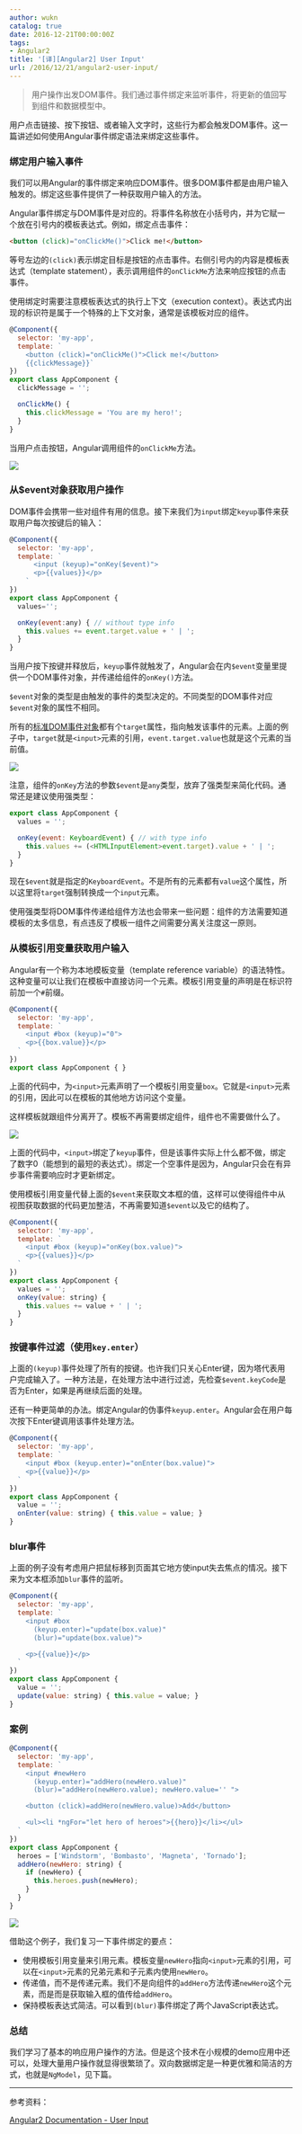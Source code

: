 ```yaml
---
author: wukn
catalog: true
date: 2016-12-21T00:00:00Z
tags:
- Angular2
title: '[译][Angular2] User Input'
url: /2016/12/21/angular2-user-input/
---
```


> 用户操作出发DOM事件。我们通过事件绑定来监听事件，将更新的值回写到组件和数据模型中。

<!--more-->

用户点击链接、按下按钮、或者输入文字时，这些行为都会触发DOM事件。这一篇讲述如何使用Angular事件绑定语法来绑定这些事件。

### 绑定用户输入事件

我们可以用Angular的事件绑定来响应DOM事件。很多DOM事件都是由用户输入触发的。绑定这些事件提供了一种获取用户输入的方法。

Angular事件绑定与DOM事件是对应的。将事件名称放在小括号内，并为它赋一个放在引号内的模板表达式。例如，绑定点击事件：

```html
<button (click)="onClickMe()">Click me!</button>
```

等号左边的`(click)`表示绑定目标是按钮的点击事件。右侧引号内的内容是模板表达式（template statement），表示调用组件的`onClickMe`方法来响应按钮的点击事件。

使用绑定时需要注意模板表达式的执行上下文（execution context）。表达式内出现的标识符是属于一个特殊的上下文对象，通常是该模板对应的组件。

```js
@Component({
  selector: 'my-app',
  template: `
    <button (click)="onClickMe()">Click me!</button>
    {{clickMessage}}`
})
export class AppComponent {
  clickMessage = '';

  onClickMe() {
    this.clickMessage = 'You are my hero!';
  }
}
```

当用户点击按钮，Angular调用组件的`onClickMe`方法。

![](/img/post/angular2/user-input/click-event.png)

### 从$event对象获取用户操作

DOM事件会携带一些对组件有用的信息。接下来我们为`input`绑定`keyup`事件来获取用户每次按键后的输入：

```js
@Component({
  selector: 'my-app',
  template: `
      <input (keyup)="onKey($event)">
      <p>{{values}}</p>
    `
})
export class AppComponent {
  values='';

  onKey(event:any) { // without type info
    this.values += event.target.value + ' | ';
  }
}
```

当用户按下按键并释放后，`keyup`事件就触发了，Angular会在内`$event`变量里提供一个DOM事件对象，并传递给组件的`onKey()`方法。

`$event`对象的类型是由触发的事件的类型决定的。不同类型的DOM事件对应`$event`对象的属性不相同。

所有的[标准DOM事件对象](https://developer.mozilla.org/en-US/docs/Web/API/Event)都有个`target`属性，指向触发该事件的元素。上面的例子中，`target`就是`<input>`元素的引用，`event.target.value`也就是这个元素的当前值。

![](/img/post/angular2/user-input/keyup-event-1.png)

注意，组件的`onKey`方法的参数`$event`是`any`类型，放弃了强类型来简化代码。通常还是建议使用强类型：

```js
export class AppComponent {
  values = '';

  onKey(event: KeyboardEvent) { // with type info
    this.values += (<HTMLInputElement>event.target).value + ' | ';
  }
}
```

现在`$event`就是指定的`KeyboardEvent`。不是所有的元素都有`value`这个属性，所以这里将`target`强制转换成一个`input`元素。

使用强类型将DOM事件传递给组件方法也会带来一些问题：组件的方法需要知道模板的太多信息，有点违反了模板一组件之间需要分离关注度这一原则。

### 从模板引用变量获取用户输入

Angular有一个称为本地模板变量（template reference variable）的语法特性。这种变量可以让我们在模板中直接访问一个元素。模板引用变量的声明是在标识符前加一个`#`前缀。

```js
@Component({
  selector: 'my-app',
  template: `
    <input #box (keyup)="0">
    <p>{{box.value}}</p>
  `
})
export class AppComponent { }
```

上面的代码中，为`<input>`元素声明了一个模板引用变量`box`。它就是`<input>`元素的引用，因此可以在模板的其他地方访问这个变量。

这样模板就跟组件分离开了。模板不再需要绑定组件，组件也不需要做什么了。

![](/img/post/angular2/user-input/keyup-event-2.png)

上面的代码中，`<input>`绑定了`keyup`事件，但是该事件实际上什么都不做，绑定了数字0（能想到的最短的表达式）。绑定一个空事件是因为，Angular只会在有异步事件需要响应时才更新绑定。

使用模板引用变量代替上面的`$event`来获取文本框的值，这样可以使得组件中从视图获取数据的代码更加整洁，不再需要知道`$event`以及它的结构了。

```js
@Component({
  selector: 'my-app',
  template: `
    <input #box (keyup)="onKey(box.value)">
    <p>{{values}}</p>
  `
})
export class AppComponent {
  values = '';
  onKey(value: string) {
    this.values += value + ' | ';
  }
}
```

### 按键事件过滤（使用`key.enter`）

上面的`(keyup)`事件处理了所有的按键。也许我们只关心Enter键，因为塔代表用户完成输入了。一种方法是，在处理方法中进行过滤，先检查`$event.keyCode`是否为Enter，如果是再继续后面的处理。

还有一种更简单的办法。绑定Angular的伪事件`keyup.enter`。Angular会在用户每次按下Enter键调用该事件处理方法。

```js
@Component({
  selector: 'my-app',
  template: `
    <input #box (keyup.enter)="onEnter(box.value)">
    <p>{{value}}</p>
  `
})
export class AppComponent {
  value = '';
  onEnter(value: string) { this.value = value; }
}
```

### blur事件

上面的例子没有考虑用户把鼠标移到页面其它地方使input失去焦点的情况。接下来为文本框添加`blur`事件的监听。

```js
@Component({
  selector: 'my-app',
  template: `
    <input #box
      (keyup.enter)="update(box.value)"
      (blur)="update(box.value)">

    <p>{{value}}</p>
  `
})
export class AppComponent {
  value = '';
  update(value: string) { this.value = value; }
}
```

### 案例

```js
@Component({
  selector: 'my-app',
  template: `
    <input #newHero
      (keyup.enter)="addHero(newHero.value)"
      (blur)="addHero(newHero.value); newHero.value='' ">

    <button (click)=addHero(newHero.value)>Add</button>

    <ul><li *ngFor="let hero of heroes">{{hero}}</li></ul>
  `
})
export class AppComponent {
  heroes = ['Windstorm', 'Bombasto', 'Magneta', 'Tornado'];
  addHero(newHero: string) {
    if (newHero) {
      this.heroes.push(newHero);
    }
  }
}
```

![](/img/post/angular2/user-input/list-example.png)

借助这个例子，我们复习一下事件绑定的要点：

* 使用模板引用变量来引用元素。模板变量`newHero`指向`<input>`元素的引用，可以在`<input>`元素的兄弟元素和子元素内使用`newHero`。
* 传递值，而不是传递元素。我们不是向组件的`addHero`方法传递`newHero`这个元素，而是而是获取输入框的值传给`addHero`。
* 保持模板表达式简洁。可以看到`(blur)`事件绑定了两个JavaScript表达式。

### 总结

我们学习了基本的响应用户操作的方法。但是这个技术在小规模的demo应用中还可以，处理大量用户操作就显得很繁琐了。双向数据绑定是一种更优雅和简洁的方式，也就是`NgModel`，见下篇。

---

参考资料：

[Angular2 Documentation - User Input](https://angular.io/docs/ts/latest/guide/user-input.html)

